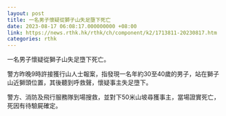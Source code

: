 ```yaml
---
layout: post
title: 一名男子懷疑從獅子山失足墮下死亡
date: 2023-08-17 06:08:17.000000000 +08:00
link: https://news.rthk.hk/rthk/ch/component/k2/1713811-20230817.htm
categories: rthk
---
```


一名男子懷疑從獅子山失足墮下死亡。

警方昨晚9時許接獲行山人士報案，指發現一名年約30至40歲的男子，站在獅子山近獅頭位置，其後聽到呼救聲，懷疑事主失足墮下。

警方、消防及飛行服務隊到場搜救，並對下50米山坡尋獲事主，當場證實死亡，死因有待驗屍確定。
